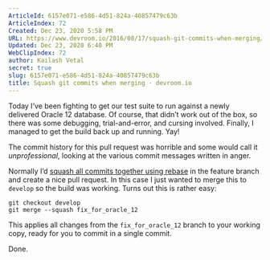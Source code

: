```yaml
---
ArticleId: 6157e071-e586-4d51-824a-40857479c63b
ArticleIndex: 72
Created: Dec 23, 2020 5:58 PM
URL: https://www.devroom.io/2016/08/17/squash-git-commits-when-merging/
Updated: Dec 23, 2020 6:40 PM
WebClipIndex: 72
author: Kailash Vetal
secret: true
slug: 6157e071-e586-4d51-824a-40857479c63b
title: Squash git commits when merging · devroom.io
---
```

Today I’ve been fighting to get our test suite to run against a newly delivered Oracle 12 database. Of course, that didn’t work out of the box, so there was some debugging, trial-and-error, and cursing involved. Finally, I managed to get the build back up and running. Yay!

The commit history for this pull request was horrible and some would call it *unprofessional*, looking at the various commit messages written in anger.

Normally I’d [squash all commits together using rebase](https://ariejan.net/2011/07/05/git-squash-your-latests-commits-into-one/) in the feature branch and create a nice pull request. In this case I just wanted to merge this to `develop` so the build was working. Turns out this is rather easy:

```
git checkout develop
git merge --squash fix_for_oracle_12

```

This applies all changes from the `fix_for_oracle_12` branch to your working copy, ready for you to commit in a single commit.

Done.
